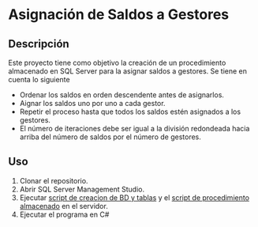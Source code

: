 # Asignación de Saldos a Gestores

## Descripción

Este proyecto tiene como objetivo la creación de un procedimiento almacenado en SQL Server para la asignar saldos a gestores.
Se tiene en cuenta lo siguiente
- Ordenar los saldos en orden descendente antes de asignarlos.
- Aignar los saldos uno por uno a cada gestor.
- Repetir el proceso hasta que todos los saldos estén asignados a los gestores.
- El número de iteraciones debe ser igual a la división redondeada hacia arriba del número de saldos por el número de gestores.

## Uso

1. Clonar el repositorio.
2. Abrir SQL Server Management Studio.
3. Ejecutar [script de creacion de BD y tablas](https://github.com/nestorcal/gestor_saldo/blob/master/crearBdTalas.sql) y el [script de procedimiento almacenado](https://github.com/nestorcal/gestor_saldo/blob/master/asignarSaldosGestores.sql) en el servidor.
4. Ejecutar el programa en C#
